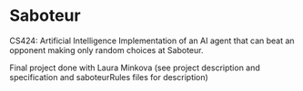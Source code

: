 # Saboteur
CS424: Artificial Intelligence
Implementation of an AI agent that can beat an opponent making only random choices at Saboteur.

Final project done with Laura Minkova
(see project description and specification and saboteurRules files for description)


